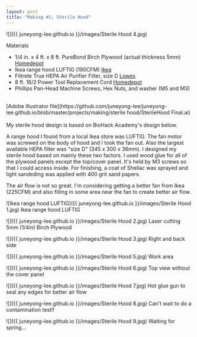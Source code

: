 ```yaml
---
layout: post
title: "Making #1; Sterile Hood"
---
```


![]({{ juneyong-lee.github.io }}/images/Sterile Hood 4.jpg)

Materials
- 1/4 in. x 4 ft. x 8 ft. PureBond Birch Plywood (actual thickness 5mm) [Homedepot](https://www.homedepot.com/p/Columbia-Forest-Products-1-4-in-x-4-ft-x-8-ft-PureBond-Birch-Plywood-165891/100092485)
- Ikea range hood LUFTIG (190CFM) [Ikea](https://www.ikea.com/us/en/catalog/products/20222533/)
- Filtrete True HEPA Air Purifier Filter, size D [Lowes](https://www.lowes.com/pd/Filtrete-True-HEPA-Air-Purifier-Filter/1000772692)
- 8 ft. 16/2 Power Tool Replacement Cord [Homedepot](https://www.homedepot.com/p/Husky-8-ft-16-2-Power-Tool-Replacement-Cord-AW62633/100661451)
- Phillips Pan-Head Machine Screws, Hex Nuts, and washer (M5 and M3)
<BR>
[Adobe Illustrator file](https://github.com/juneyong-lee/juneyong-lee.github.io/blob/master/projects/making/sterile hood/SterileHood Final.ai)
<BR>

<BR>
My sterile hood design is based on BioHack Academy's design below.
<https://github.com/biohackacademy/BHA_SterileHood>

A range hood I found from a local Ikea store was LUFTIG. The fan motor was screwed on the body of hood and I took the fan out. Also the largest available HEPA filter was "size D" (345 x 300 x 36mm). I designed my sterile hood based on mainly these two factors. I used wood glue for all of the plywood panels except the top/cover panel. It's held by M3 screws so that I could access inside. For finishing, a coat of Shellac was sprayed and light sandeding was applied with 400 grit sand papers.

The air flow is not so great. I'm considering getting a better fan from Ikea (225CFM) and also filling in some area near the fan to create better air flow. 

![Ikea range hood LUFTIG]({{ juneyong-lee.github.io }}/images/Sterile Hood 1.jpg)
Ikea range hood LUFTIG
  
![]({{ juneyong-lee.github.io }}/images/Sterile Hood 2.jpg)
Laser cutting 5mm (1/4in) Birch Plywood
  
![]({{ juneyong-lee.github.io }}/images/Sterile Hood 3.jpg)
Right and back side
  
![]({{ juneyong-lee.github.io }}/images/Sterile Hood 5.jpg)
Work area
  
![]({{ juneyong-lee.github.io }}/images/Sterile Hood 6.jpg)
Top view without the cover panel
  
![]({{ juneyong-lee.github.io }}/images/Sterile Hood 7.jpg)
Hot glue gun to seal any edges for better air flow
  
![]({{ juneyong-lee.github.io }}/images/Sterile Hood 8.jpg)
Can't wait to do a contamination test!!
  
![]({{ juneyong-lee.github.io }}/images/Sterile Hood 9.jpg)
Waiting for spring...
<BR>
